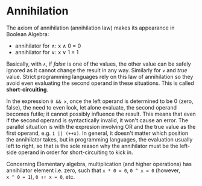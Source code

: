 # Annihilation

The axiom of annihilation (annihilation law) makes its appearance in Boolean Algebra:

- annihilator for ∧: x ∧ 0 = 0
- annihilator for ∨: x ∨ 1 = 1

Basically, with `∧`, if *false* is one of the values, the other value can be safely ignored as it cannot change the result in any way. Similarly for `∨` and *true* value. Strict programming languages rely on this law of annihilation so they avoid even evaluating the second operand in these situations. This is called **short-circuiting**.

In the expression `0 && x`, once the left operand is determined to be 0 (zero, false), the need to even look, let alone evaluate, the second operand becomes futile; it cannot possibly influence the result. This means that even if the second operand is syntactically invalid, it won't cause an error. The parallel situation is with the expresion involving OR and the true value as the first operand, e.g. `1 || (++x)`. In general, it doesn't matter which position the annihilator takes, but in programming languages, the evaluation usually left to right, so that is the sole reason why the annihilator must be the left-side operand in order for short-circuiting to kick in.

Concerning Elementary algebra, multiplication (and higher operations) has annihilator element i.e. zero, such that `x * 0 = 0`, `0 ^ x = 0` (however,   
`x ^ 0 = 1`), `0 ↑↑ x = 0`, etc.
